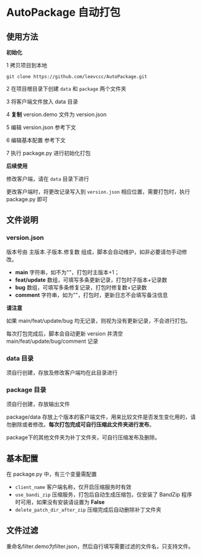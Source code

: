# AutoPackage 自动打包

## 使用方法
**初始化**

1 拷贝项目到本地

```shell
git clone https://github.com/leevccc/AutoPackage.git
```

2 在项目根目录下创建 `data` 和 `package` 两个文件夹

3 将客户端文件放入 data 目录

4 **复制** version.demo 文件为 version.json

5 编辑 version.json 参考下文

6 编辑基本配置 参考下文

7 执行 package.py 进行初始化打包

**后续使用**

修改客户端，请在 `data` 目录下进行

更改客户端时，将更改记录写入到 `version.json` 相应位置，需要打包时，执行 package.py 即可

## 文件说明
### version.json

版本号由 主版本.子版本.修复数 组成，脚本会自动维护，如非必要请勿手动修改。
- **main** 字符串，如不为""，打包时主版本+1；
- **feat/update** 数组，可填写多条更新记录，打包时子版本+记录数
- **bug** 数组，可填写多条修复记录，打包时修复数+记录数
- **comment** 字符串，如为""，打包时，更新日志不会填写备注信息

**请注意**

如果 main/feat/update/bug 均无记录，则视为没有更新记录，不会进行打包。

每次打包完成后，脚本会自动更新 version 并清空 main/feat/update/bug/comment 记录

### data 目录
须自行创建，存放及修改客户端均在此目录进行

### package 目录
须自行创建，存放输出文件

package/data 存放上个版本的客户端文件，用来比较文件是否发生变化用的，请勿删除或者修改。**每次打包完成可自行压缩此文件夹进行发布**。

package下的其他文件夹为补丁文件夹，可自行压缩发布及删除。 

## 基本配置
在 package.py 中，有三个变量需配置

- `client_name` 客户端名称，仅开启压缩服务时有效
- `use_bandi_zip` 压缩服务，打包后自动生成压缩包，仅安装了 BandZip 程序时可用，如果没有安装请设置为 **False**
- `delete_patch_dir_after_zip` 压缩完成后自动删除补丁文件夹

## 文件过滤
重命名filter.demo为filter.json，然后自行填写需要过滤的文件名，只支持文件。